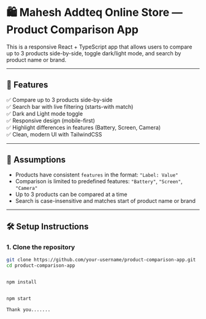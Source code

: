 # 🛍️ Mahesh Addteq Online Store — Product Comparison App

This is a responsive React + TypeScript app that allows users to compare up to 3 products side-by-side, toggle dark/light mode, and search by product name or brand.

---

## 🚀 Features

✅ Compare up to 3 products side-by-side  
✅ Search bar with live filtering (starts-with match)  
✅ Dark and Light mode toggle  
✅ Responsive design (mobile-first)  
✅ Highlight differences in features (Battery, Screen, Camera)  
✅ Clean, modern UI with TailwindCSS  

---

## 🧠 Assumptions

- Products have consistent `features` in the format: `"Label: Value"`
- Comparison is limited to predefined features: `"Battery"`, `"Screen"`, `"Camera"`
- Up to 3 products can be compared at a time
- Search is case-insensitive and matches start of product name or brand

---

## 🛠️ Setup Instructions

### 1. Clone the repository

```bash
git clone https://github.com/your-username/product-comparison-app.git
cd product-comparison-app


npm install


npm start

Thank you.......
